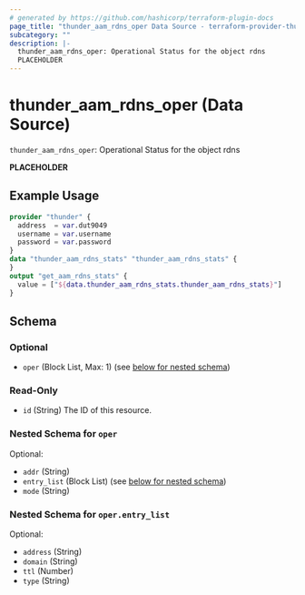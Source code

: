 ```yaml
---
# generated by https://github.com/hashicorp/terraform-plugin-docs
page_title: "thunder_aam_rdns_oper Data Source - terraform-provider-thunder"
subcategory: ""
description: |-
  thunder_aam_rdns_oper: Operational Status for the object rdns
  PLACEHOLDER
---
```


# thunder_aam_rdns_oper (Data Source)

`thunder_aam_rdns_oper`: Operational Status for the object rdns

__PLACEHOLDER__

## Example Usage

```terraform
provider "thunder" {
  address  = var.dut9049
  username = var.username
  password = var.password
}
data "thunder_aam_rdns_stats" "thunder_aam_rdns_stats" {
}
output "get_aam_rdns_stats" {
  value = ["${data.thunder_aam_rdns_stats.thunder_aam_rdns_stats}"]
}
```

<!-- schema generated by tfplugindocs -->
## Schema

### Optional

- `oper` (Block List, Max: 1) (see [below for nested schema](#nestedblock--oper))

### Read-Only

- `id` (String) The ID of this resource.

<a id="nestedblock--oper"></a>
### Nested Schema for `oper`

Optional:

- `addr` (String)
- `entry_list` (Block List) (see [below for nested schema](#nestedblock--oper--entry_list))
- `mode` (String)

<a id="nestedblock--oper--entry_list"></a>
### Nested Schema for `oper.entry_list`

Optional:

- `address` (String)
- `domain` (String)
- `ttl` (Number)
- `type` (String)



